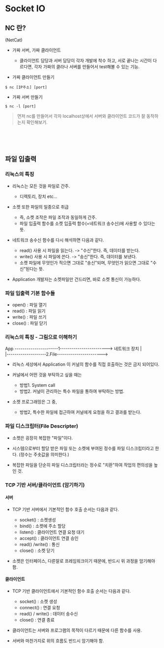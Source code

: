# Socket IO 



## NC 란?

(NetCat)

* 가짜 서버, 가짜 클라이언트
    - 클라이언트 담당과 서버 담당이 각자 개발에 착수 하고, 서로 끝나는 시간이 다르다면, 각자 가짜의 클라나 서버를 만들어서 test해볼 수 있는 기능.

* 가짜 클라이언트 만들기

```vi
$ nc [IP주소] [port]
```

* 가짜 서버 만들기

```vi
$ nc -l [port]
```

> 먼저 nc를 만들어서 각자 localhost상에서 서버와 클라이언트 코드가 잘 동작하는지 확인해보기.

<br>
<br>
<br>

## 파일 입출력

### 리눅스의 특징

* 리눅스는 모든 것을 파일로 간주.
    - 디렉토리, 장치 etc...

* 소켓 또한 파일의 일종으로 취급
    - 즉, 소켓 조작은 파일 조작과 동일하게 간주.
    - 파일 입출력 함수를 소켓 입출력 함수(=네트워크 송수신)에 사용할 수 있다는 뜻.

* 네트워크 송수신 함수를 다시 해석하면 다음과 같다.
    - read() 사용 시 파일을 읽는다. -> "수신"한다. 즉, 데이터를 받는다.
    - write() 사용 시 파일에 쓴다. -> "송신"한다. 즉, 데이터를 보낸다.
    - 소켓 파일에 무엇인가 적으면 그대로 "송신"되며, 무엇인가 읽으면 그대로 "수신"된다는 뜻.
* Application 개발자는 소켓파일만 건드리면, 바로 소켓 통신이 가능하다.


### 파일 입출력 기본 함수들

* open() : 파일 열기
* read() : 파일 읽기
* write() : 파일 쓰기
* close() : 파일 닫기

### 리눅스의 특징 - 그림으로 이해하기

App ----------------------1------------------------>  네트워크 장치
  |  
  |--------------------2.File-----------------------> 


* 리눅스 세상에서 Application 이 커널의 함수를 직접 호출하는 것은 금지 되어있다.

* 커널에서 어떤 것을 부탁하고 싶을 때는
    - 방법1. System call
    - 방법2. 커널이 관리하는 특수 파일을 통하여 부탁하는 방법.

* 소켓 프로그래밍은 그 중,
    - 방법2, 특수한 파일에 접근하여 커널에게 요청을 하고 결과를 받는다.




### 파일 디스크립터(File Descripter)

* 소켓은 굉장히 복잡한 "파일"이다.

* 시스템으로부터 할당 받은 파일 또는 소켓에 부여된 정수를 파일 디스크립터라고 한다. (정수는 주솟값을 의미한다.)

* 복잡한 파일을 단순히 파일 디스크립터라는 정수로 "치환"하여 작업의 편의성을 높인 것.


### TCP 기반 서버/클라이언트 (암기하기)

#### 서버

* TCP 기반 서버에서 기본적인 함수 호출 순서는 다음과 같다.
    - socket() : 소켓생성
    - bind() : 소켓에 주소 할당
    - listen() : 클라이언트 연결 요청 대기
    - accept() : 클라이언트 연결 승인
    - read() /write() : 통신
    - close() : 소켓 닫기

* 소켓은 인터페이스, 다른말로 프레임워크이기 때문에, 반드시 위 과정을 암기해야함.

#### 클라이언트

* TCP 기반 클라이언트에서 기본적인 함수 호출 순서는 다음과 같다.
    - socket() : 소켓 생성
    - connect() : 연결 요청
    - read() / write() : 데이터 송수신
    - close() : 연결 종료

* 클라이언트는 서버와 프로그램의 목적이 다르기 때문에 다른 함수를 사용.
* 서버와 마찬가지로 위의 흐름도 반드시 암기해야 함.